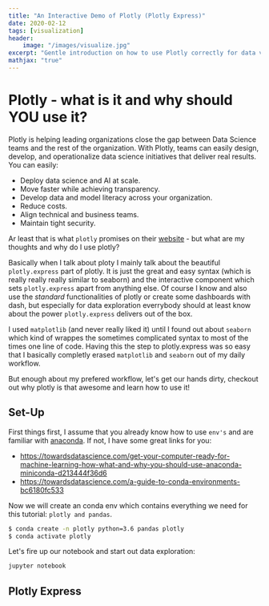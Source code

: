 ```yaml
---
title: "An Interactive Demo of Plotly (Plotly Express)"
date: 2020-02-12
tags: [visualization]
header:
    image: "/images/visualize.jpg"
excerpt: "Gentle introduction on how to use Plotly correctly for data visualization."
mathjax: "true"
---
```


# Plotly - what is it and why should YOU use it?

Plotly is helping leading organizations close the gap between Data Science teams and the rest of the organization. With Plotly, teams can easily design, develop, and operationalize data science initiatives that deliver real results. You can easily:

* Deploy data science and AI at scale.
* Move faster while achieving transparency.
* Develop data and model literacy across your organization.
* Reduce costs.
* Align technical and business teams.
* Maintain tight security.

Ar least that is what `plotly` promises on their [website](https://plot.ly/) - but what are my thoughts and why do I use plotly?

Basically when I talk about ploty I mainly talk about the beautiful `plotly.express` part of plotly. It is just the great and easy syntax (which is really really really similar to seaborn) and the interactive component which sets `plotly.express` apart from anything else. Of course I know and also use the *standard* functionalities of plotly or create some dashboards with dash, but especially for data exploration everrybody should at least know about the power `plotly.express` delivers out of the box.

I used `matplotlib` (and never really liked it) until I found out about `seaborn` which kind of wrappes the sometimes complicated syntax to most of the times one line of code. Having this the step to plotly.express was so easy that I basically completly erased `matplotlib` and `seaborn` out of my daily workflow.

But enough about my prefered workflow, let's get our hands dirty, checkout out why plotly is that awesome and learn how to use it!

## Set-Up

First things first, I assume that you already know how to use `env's` and are familiar with [anaconda](https://anaconda.org/). If not, I have some great links for you:
* https://towardsdatascience.com/get-your-computer-ready-for-machine-learning-how-what-and-why-you-should-use-anaconda-miniconda-d213444f36d6
* https://towardsdatascience.com/a-guide-to-conda-environments-bc6180fc533

Now we will create an conda env which contains everything we need for this tutorial: `plotly and pandas`.

```bash
$ conda create -n plotly python=3.6 pandas plotly
$ conda activate plotly
```

Let's fire up our notebook and start out data exploration:

```bash
jupyter notebook
```

## Plotly Express

